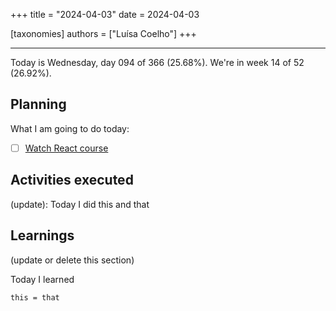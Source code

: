 +++
title = "2024-04-03"
date = 2024-04-03

[taxonomies]
authors = ["Luísa Coelho"]
+++

---

Today is Wednesday, day 094 of 366 (25.68%). We're in week 14 of 52 (26.92%).

## Planning

What I am going to do today:

- [ ] [Watch React course](https://www.youtube.com/watch?v=bMknfKXIFA8)

## Activities executed

(update): Today I did this and that

## Learnings

(update or delete this section)

Today I learned
```
this = that
```

